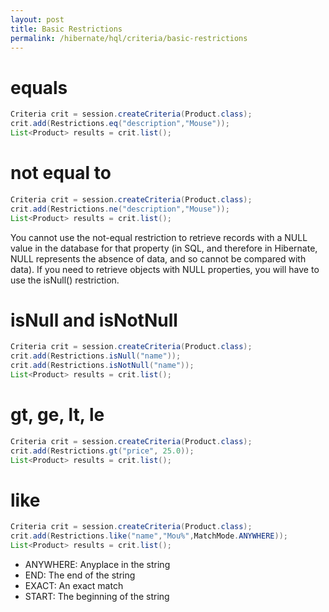 ```yaml
---
layout: post
title: Basic Restrictions
permalink: /hibernate/hql/criteria/basic-restrictions
---
```


# equals
```java
Criteria crit = session.createCriteria(Product.class);
crit.add(Restrictions.eq("description","Mouse"));
List<Product> results = crit.list();
```

# not equal to
```java
Criteria crit = session.createCriteria(Product.class);
crit.add(Restrictions.ne("description","Mouse"));
List<Product> results = crit.list();
```

You cannot use the not-equal restriction to retrieve records with a NULL value in the database for that property (in SQL, and therefore in Hibernate, NULL represents the absence of data, and so cannot be compared with data). If you need to retrieve objects with NULL properties, you will have to use the isNull() restriction.

# isNull and isNotNull
```java
Criteria crit = session.createCriteria(Product.class);
crit.add(Restrictions.isNull("name"));
crit.add(Restrictions.isNotNull("name"));
List<Product> results = crit.list();
```

# gt, ge, lt, le
```java
Criteria crit = session.createCriteria(Product.class);
crit.add(Restrictions.gt("price", 25.0));
List<Product> results = crit.list();
```

# like
```java
Criteria crit = session.createCriteria(Product.class);
crit.add(Restrictions.like("name","Mou%",MatchMode.ANYWHERE));
List<Product> results = crit.list();
```

-	ANYWHERE: Anyplace in the string
-	END: The end of the string
-	EXACT: An exact match
-	START: The beginning of the string
